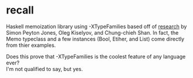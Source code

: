 # recall
Haskell memoization library using -XTypeFamilies based off of [research](http://research.microsoft.com/en-us/um/people/simonpj/papers/assoc-types/fun-with-type-funs/typefun.pdf) by Simon Peyton Jones, Oleg Kiselyov, and Chung-chieh Shan. In fact, the Memo typeclass and a few instances (Bool, Etiher, and List) come directly from thier examples.

Does this prove that -XTypeFamilies is the coolest feature of any language ever?  
I'm not qualified to say, but yes.
